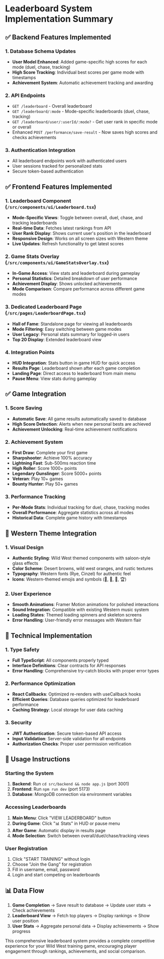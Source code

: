 # Leaderboard System Implementation Summary

## ✅ Backend Features Implemented

### 1. Database Schema Updates
- **User Model Enhanced**: Added game-specific high scores for each mode (duel, chase, tracking)
- **High Score Tracking**: Individual best scores per game mode with timestamps
- **Achievement System**: Automatic achievement tracking and awarding

### 2. API Endpoints
- `GET /leaderboard` - Overall leaderboard
- `GET /leaderboard/:mode` - Mode-specific leaderboards (duel, chase, tracking)
- `GET /leaderboard/user/:userId/:mode?` - Get user rank in specific mode or overall
- Enhanced `POST /performance/save-result` - Now saves high scores and checks achievements

### 3. Authentication Integration
- All leaderboard endpoints work with authenticated users
- User sessions tracked for personalized stats
- Secure token-based authentication

## ✅ Frontend Features Implemented

### 1. Leaderboard Component (`/src/components/ui/Leaderboard.tsx`)
- **Mode-Specific Views**: Toggle between overall, duel, chase, and tracking leaderboards
- **Real-time Data**: Fetches latest rankings from API
- **User Rank Display**: Shows current user's position in the leaderboard
- **Responsive Design**: Works on all screen sizes with Western theme
- **Live Updates**: Refresh functionality to get latest scores

### 2. Game Stats Overlay (`/src/components/ui/GameStatsOverlay.tsx`)
- **In-Game Access**: View stats and leaderboard during gameplay
- **Personal Statistics**: Detailed breakdown of user performance
- **Achievement Display**: Shows unlocked achievements
- **Mode Comparison**: Compare performance across different game modes

### 3. Dedicated Leaderboard Page (`/src/pages/LeaderboardPage.tsx`)
- **Hall of Fame**: Standalone page for viewing all leaderboards
- **Mode Filtering**: Easy switching between game modes
- **User Legacy**: Personal stats summary for logged-in users
- **Top 20 Display**: Extended leaderboard view

### 4. Integration Points
- **HUD Integration**: Stats button in game HUD for quick access
- **Results Page**: Leaderboard shown after each game completion
- **Landing Page**: Direct access to leaderboard from main menu
- **Pause Menu**: View stats during gameplay

## ✅ Game Integration

### 1. Score Saving
- **Automatic Save**: All game results automatically saved to database
- **High Score Detection**: Alerts when new personal bests are achieved
- **Achievement Unlocking**: Real-time achievement notifications

### 2. Achievement System
- **First Draw**: Complete your first game
- **Sharpshooter**: Achieve 100% accuracy
- **Lightning Fast**: Sub-500ms reaction time
- **High Roller**: Score 1000+ points
- **Legendary Gunslinger**: Score 5000+ points
- **Veteran**: Play 10+ games
- **Bounty Hunter**: Play 50+ games

### 3. Performance Tracking
- **Per-Mode Stats**: Individual tracking for duel, chase, tracking modes
- **Overall Performance**: Aggregate statistics across all modes
- **Historical Data**: Complete game history with timestamps

## 🎯 Western Theme Integration

### 1. Visual Design
- **Authentic Styling**: Wild West themed components with saloon-style glass effects
- **Color Scheme**: Desert browns, wild west oranges, and rustic textures
- **Typography**: Western fonts (Rye, Cinzel) for authentic feel
- **Icons**: Western-themed emojis and symbols (🤠, 🐎, 🎯, 🏆)

### 2. User Experience
- **Smooth Animations**: Framer Motion animations for polished interactions
- **Sound Integration**: Compatible with existing Western music system
- **Loading States**: Themed loading spinners and skeleton screens
- **Error Handling**: User-friendly error messages with Western flair

## 🔧 Technical Implementation

### 1. Type Safety
- **Full TypeScript**: All components properly typed
- **Interface Definitions**: Clear contracts for API responses
- **Error Handling**: Comprehensive try-catch blocks with proper error types

### 2. Performance Optimization
- **React Callbacks**: Optimized re-renders with useCallback hooks
- **Efficient Queries**: Database queries optimized for leaderboard performance
- **Caching Strategy**: Local storage for user data caching

### 3. Security
- **JWT Authentication**: Secure token-based API access
- **Input Validation**: Server-side validation for all endpoints
- **Authorization Checks**: Proper user permission verification

## 🚀 Usage Instructions

### Starting the System
1. **Backend**: Run `cd src/backend && node app.js` (port 3001)
2. **Frontend**: Run `npm run dev` (port 5173)
3. **Database**: MongoDB connection via environment variables

### Accessing Leaderboards
1. **Main Menu**: Click "VIEW LEADERBOARD" button
2. **During Game**: Click "📊 Stats" in HUD or pause menu
3. **After Game**: Automatic display in results page
4. **Mode Selection**: Switch between overall/duel/chase/tracking views

### User Registration
1. Click "START TRAINING" without login
2. Choose "Join the Gang" for registration
3. Fill in username, email, password
4. Login and start competing on leaderboards

## 📊 Data Flow

1. **Game Completion** → Save result to database → Update user stats → Check achievements
2. **Leaderboard View** → Fetch top players → Display rankings → Show user position
3. **User Stats** → Aggregate personal data → Display achievements → Show progress

This comprehensive leaderboard system provides a complete competitive experience for your Wild West training game, encouraging player engagement through rankings, achievements, and social comparison.
